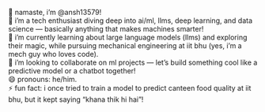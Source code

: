 👋 namaste, i’m @ansh13579!  
👀 i’m a tech enthusiast diving deep into ai/ml, llms, deep learning, and data science — basically anything that makes machines smarter!  
🌱 i’m currently learning about large language models (llms) and exploring their magic, while pursuing mechanical engineering at iit bhu (yes, i’m a mech guy who loves code).  
💞️ i’m looking to collaborate on ml projects — let’s build something cool like a predictive model or a chatbot together!   
😄 pronouns: he/him.  
⚡ fun fact: i once tried to train a model to predict canteen food quality at iit bhu, but it kept saying “khana thik hi hai”!  

<!---
ansh13579/ansh13579 is a ✨ special ✨ repository because its `readme.md` (this file) appears on your github profile.
you can click the preview link to take a look at your changes.
--->
